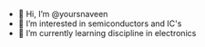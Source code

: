 - 👋 Hi, I’m @yoursnaveen
- 👀 I’m interested in semiconductors and IC's
- 🌱 I’m currently learning discipline in electronics



<!---
yoursnaveen/yoursnaveen is a ✨ special ✨ repository because its `README.md` (this file) appears on your GitHub profile.
You can click the Preview link to take a look at your changes.
--->
